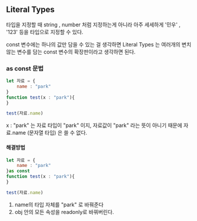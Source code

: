 
## Literal Types

타입을 지정할 때 string , number 처럼 지정하는게 아니라 아주 세세하게 '민우' , '123' 등을 타입으로 지정할 수 있다.


const 변수에는 하나의 값만 담을 수 있는 걸 생각하면 Literal Types 는 여러개의 변치 않는 변수를 담는 const 변수의 확장판이라고 생각하면 된다.


### as const 문법

```js
let 자료 = {
    name : "park"
}
function test(x : "park"){
} 

test(자료.name)
```

x : "park" 는 자료 타입이 "park" 이지, 자료값이 "park" 라는 뜻이 아니기 때문에 자료.name (문자열 타입) 은 쓸 수 없다.


#### 해결방법
```js
let 자료 = {
    name : "park"
}as const
function test(x : "park"){
} 

test(자료.name)
```

1. name의 타입 자체를 "park" 로 바꿔준다
2. obj 안의 모든 속성을 readonly로 바꿔버린다.